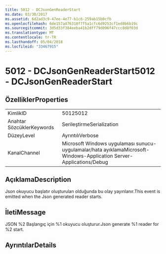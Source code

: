 ```yaml
---
title: 5012 - DCJsonGenReaderStart
ms.date: 03/30/2017
ms.assetid: 6d2ad3c9-47ee-4e77-b1c6-259ab15b0cfb
ms.openlocfilehash: 6de157a476310f7f5a1cfc6d9253cf1ed8b6b19c
ms.sourcegitcommit: 3d5d33f384eeba41b2dff79d096f47ccc8d8f03d
ms.translationtype: MT
ms.contentlocale: tr-TR
ms.lasthandoff: 05/04/2018
ms.locfileid: "33467915"
---
```

# <a name="5012---dcjsongenreaderstart"></a><span data-ttu-id="23300-102">5012 - DCJsonGenReaderStart</span><span class="sxs-lookup"><span data-stu-id="23300-102">5012 - DCJsonGenReaderStart</span></span>
## <a name="properties"></a><span data-ttu-id="23300-103">Özellikler</span><span class="sxs-lookup"><span data-stu-id="23300-103">Properties</span></span>  
  
|||  
|-|-|  
|<span data-ttu-id="23300-104">Kimlik</span><span class="sxs-lookup"><span data-stu-id="23300-104">ID</span></span>|<span data-ttu-id="23300-105">5012</span><span class="sxs-lookup"><span data-stu-id="23300-105">5012</span></span>|  
|<span data-ttu-id="23300-106">Anahtar Sözcükler</span><span class="sxs-lookup"><span data-stu-id="23300-106">Keywords</span></span>|<span data-ttu-id="23300-107">Serileştirme</span><span class="sxs-lookup"><span data-stu-id="23300-107">Serialization</span></span>|  
|<span data-ttu-id="23300-108">Düzey</span><span class="sxs-lookup"><span data-stu-id="23300-108">Level</span></span>|<span data-ttu-id="23300-109">Ayrıntılı</span><span class="sxs-lookup"><span data-stu-id="23300-109">Verbose</span></span>|  
|<span data-ttu-id="23300-110">Kanal</span><span class="sxs-lookup"><span data-stu-id="23300-110">Channel</span></span>|<span data-ttu-id="23300-111">Microsoft Windows uygulaması sunucu-uygulamalar/hata ayıklama</span><span class="sxs-lookup"><span data-stu-id="23300-111">Microsoft-Windows-Application Server-Applications/Debug</span></span>|  
  
## <a name="description"></a><span data-ttu-id="23300-112">Açıklama</span><span class="sxs-lookup"><span data-stu-id="23300-112">Description</span></span>  
 <span data-ttu-id="23300-113">Json okuyucu başlatır oluşturulan olduğunda bu olay yayınlanır.</span><span class="sxs-lookup"><span data-stu-id="23300-113">This event is emitted when the Json generated reader starts.</span></span>  
  
## <a name="message"></a><span data-ttu-id="23300-114">İleti</span><span class="sxs-lookup"><span data-stu-id="23300-114">Message</span></span>  
 <span data-ttu-id="23300-115">JSON %2 Başlangıç için %1 okuyucu oluşturur.</span><span class="sxs-lookup"><span data-stu-id="23300-115">Json generate %1 reader for %2 start.</span></span>  
  
## <a name="details"></a><span data-ttu-id="23300-116">Ayrıntılar</span><span class="sxs-lookup"><span data-stu-id="23300-116">Details</span></span>

